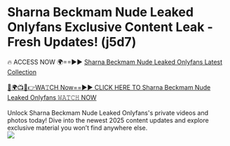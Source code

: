 # Sharna Beckmam Nude Leaked Onlyfans Exclusive Content Leak - Fresh Updates! (j5d7)

🔥 ACCESS NOW 🌍==►► <a href="https://tinyurl.com/kvy9nzfs" rel="nofollow">Sharna Beckmam Nude Leaked Onlyfans Latest Collection</a>
<br><br>
[🔴🌍📺📱👉WA𝚃CH Now==►► CLICK HERE TO Sharna Beckmam Nude Leaked Onlyfans 𝚆𝙰𝚃𝙲𝙷 NOW](https://tinyurl.com/kvy9nzfs)
<br><br>
Unlock Sharna Beckmam Nude Leaked Onlyfans's private videos and photos today! Dive into the newest 2025 content updates and explore exclusive material you won’t find anywhere else.
<br>
<a href="https://tinyurl.com/kvy9nzfs" rel="nofollow" data-target="animated-image.originalLink"><img src="https://camo.githubusercontent.com/8a4f000d20f83aca3bf7ec5f350d767afa0574a8a352519fd8cfa583a6f93a33/68747470733a2f2f692e696d6775722e636f6d2f644a486b345a712e676966" data-canonical-src="https://i.imgur.com/dJHk4Zq.gif" style="max-width: 100%; display: inline-block;" data-target="animated-image.originalImage"></a>
<br>
